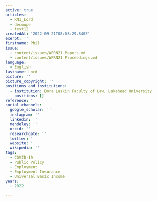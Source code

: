 ```yaml
---
active: true
articles:
  - RN1_Lord
  - decoupe
  - test12
createdAt: '2022-09-21T08:08:29.840Z'
exerpt: ''
firstname: Phil
issue:
  - content/issues/WPRN21 Papers.md
  - content/issues/WPRN21 Proceedings.md
language:
  - English
lastname: Lord
picture: ''
picture_copyright: ''
positions_and_institutions:
  - institution: Bora Laskin Faculty of Law, Lakehead University
    positions: []
reference: ''
social_channels:
  google_scholar: ''
  instagram: ''
  linkedin: ''
  mendeley: ''
  orcid: ''
  researchgate: ''
  twitter: ''
  website: ''
  wikipedia: ''
tags:
  - COVID-19
  - Public Policy
  - Employment
  - Employment Insurance
  - Universal Basic Income
years:
  - 2022

---
```

